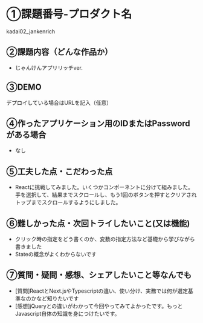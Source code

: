 # ①課題番号-プロダクト名

kadai02_jankenrich

## ②課題内容（どんな作品か）

- じゃんけんアプリリッチver.

## ③DEMO

デプロイしている場合はURLを記入（任意）

## ④作ったアプリケーション用のIDまたはPasswordがある場合

- なし

## ⑤工夫した点・こだわった点

- Reactに挑戦してみました。いくつかコンポーネントに分けて組みました。
手を選択して、結果までスクロールし、もう1回のボタンを押すとクリアされトップまでスクロールするようにしました。

## ⑥難しかった点・次回トライしたいこと(又は機能)

- クリック時の指定をどう書くのか、変数の指定方法など基礎から学びながら書きました
- Stateの概念がよくわからないです

## ⑦質問・疑問・感想、シェアしたいこと等なんでも

- [質問]ReactとNext.jsやTypescriptの違い、使い分け、実務では何が選定基準なのかなど知りたいです
- [感想]jQueryとの違いがわかって今回やってみてよかったです。もっとJavascript自体の知識を身につけたいです。



